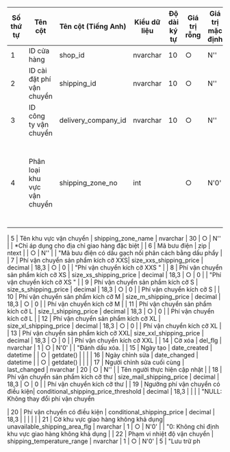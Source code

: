 | Số thứ tự | Tên cột                             | Tên cột (Tiếng Anh)            | Kiểu dữ liệu | Độ dài ký tự | Giá trị rỗng | Giá trị mặc định | Duy nhất | Giải thích                                                    |
|-----------|-------------------------------------|--------------------------------|--------------|---------------|--------------|------------------|----------|---------------------------------------------------------------|
| 1         | ID cửa hàng                         | shop_id                        | nvarchar     | 10            | ○            | N''              |          |                                                               |
| 2         | ID cài đặt phí vận chuyển          | shipping_id                    | nvarchar     | 10            | ○            | N''              |          |                                                               |
| 3         | ID công ty vận chuyển              | delivery_company_id            | nvarchar     | 10            | ○            | N''              |          |                                                               |
| 4         | Phân loại khu vực vận chuyển      | shipping_zone_no               | int          |               | ○            | N'0'             |          | "0: Phân loại cơ bản (không xem xét thông tin khu vực)

| 5         | Tên khu vực vận chuyển            | shipping_zone_name             | nvarchar     | 30            | ○            | N''              |          | *Chỉ áp dụng cho địa chỉ giao hàng đặc biệt                     |
| 6         | Mã bưu điện                       | zip                            | ntext        |               | ○            | N''              |          | "Mã bưu điện có dấu gạch nối phân cách bằng dấu phẩy
            |
| 7         | Phí vận chuyển sản phẩm kích cỡ XXS| size_xxs_shipping_price       | decimal      | 18,3          | ○            | 0                |          | "Phí vận chuyển kích cỡ XXS
                                                                                                                      "                                                               |
| 8         | Phí vận chuyển sản phẩm kích cỡ XS | size_xs_shipping_price        | decimal      | 18,3          | ○            | 0                |          | "Phí vận chuyển kích cỡ XS
                                                                                                                      "                                                               |
| 9         | Phí vận chuyển sản phẩm kích cỡ S  | size_s_shipping_price         | decimal      | 18,3          | ○            | 0                |          | Phí vận chuyển kích cỡ S                                      |
| 10        | Phí vận chuyển sản phẩm kích cỡ M  | size_m_shipping_price         | decimal      | 18,3          | ○            | 0                |          | Phí vận chuyển kích cỡ M                                      |
| 11        | Phí vận chuyển sản phẩm kích cỡ L  | size_l_shipping_price         | decimal      | 18,3          | ○            | 0                |          | Phí vận chuyển kích cỡ L                                      |
| 12        | Phí vận chuyển sản phẩm kích cỡ XL | size_xl_shipping_price        | decimal      | 18,3          | ○            | 0                |          | Phí vận chuyển kích cỡ XL                                     |
| 13        | Phí vận chuyển sản phẩm kích cỡ XXL| size_xxl_shipping_price       | decimal      | 18,3          | ○            | 0                |          | Phí vận chuyển kích cỡ XXL                                    |
| 14        | Cờ xóa                             | del_flg                        | nvarchar     | 1             | ○            | N'0'             |          | "Đánh dấu xóa.
                                                  |
| 15        | Ngày tạo                           | date_created                   | datetime     |               | ○            | getdate()        |          |                                                               |
| 16        | Ngày chỉnh sửa                     | date_changed                   | datetime     |               | ○            | getdate()        |          |                                                               |
| 17        | Người chỉnh sửa cuối cùng         | last_changed                   | nvarchar     | 20            | ○            | N''              |          | Tên người thực hiện cập nhật                                  |
| 18        | Phí vận chuyển sản phẩm kích cỡ thư | size_mail_shipping_price      | decimal      | 18,3          | ○            | 0                |          | Phí vận chuyển kích cỡ thư                                    |
| 19        | Ngưỡng phí vận chuyển có điều kiện| conditional_shipping_price_threshold | decimal | 18,3          |               |                  |          | "NULL: Không thay đổi phí vận chuyển
                                                                                                                   
| 20        | Phí vận chuyển có điều kiện        | conditional_shipping_price    | decimal      | 18,3          |               |                  |          |                                                               |
| 21        | Cờ khu vực giao hàng không khả dụng| unavailable_shipping_area_flg | nvarchar     | 1             | ○            | N'0'             |          | "0: Không chỉ định khu vực giao hàng không khả dụng
                                                                                                                              |
| 22        | Phạm vi nhiệt độ vận chuyển       | shipping_temperature_range     | nvarchar     | 1             | ○            | N'0'             | 5        | "Lưu trữ ph

